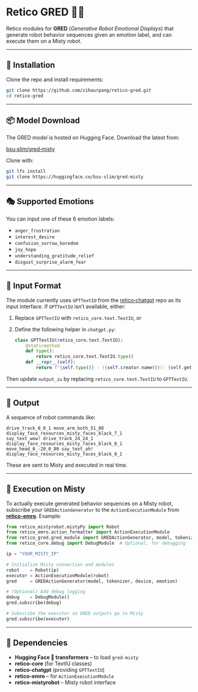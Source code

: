 # Retico GRED 🤖✨

Retico modules for **GRED** (_Generative Robot Emotional Displays_) that generate robot behavior sequences given an emotion label, and can execute them on a Misty robot.

---

## 🔧 Installation

Clone the repo and install requirements:

```bash
git clone https://github.com/zihaurpang/retico-gred.git
cd retico-gred
````

---

## 📦 Model Download

The GRED model is hosted on Hugging Face. Download the latest from:

[bsu‑slim/gred‑misty](https://huggingface.co/bsu-slim/gred-misty)

Clone with:

```bash
git lfs install
git clone https://huggingface.co/bsu-slim/gred-misty
```

---

## 🎭 Supported Emotions

You can input one of these 6 emotion labels:

* `anger_frustration`
* `interest_desire`
* `confusion_sorrow_boredom`
* `joy_hope`
* `understanding_gratitude_relief`
* `disgust_surprise_alarm_fear`

---

## 🧠 Input Format

The module currently uses `GPTTextIU` from the [retico‑chatgpt](https://github.com/retico-team/retico-chatgpt) repo as its input interface. If `GPTTextIU` isn’t available, either:

1. Replace `GPTTextIU` with `retico_core.text.TextIU`, or
2. Define the following helper in `chatgpt.py`:

   ```python
   class GPTTextIU(retico_core.text.TextIU):
       @staticmethod
       def type():
           return retico_core.text.TextIU.type()
       def __repr__(self):
           return f"{self.type()} - ({self.creator.name()}): {self.get_text()}"
   ```

Then update `output_iu` by replacing `retico_core.text.TextIU` to `GPTTextIU`.

---

## 🎯 Output

A sequence of robot commands like:

```
drive_track_0_0_1 move_arm_both_51_80 display_face_resources_misty_faces_black_7_1
say_text_wow! drive_track_24_24_1 display_face_resources_misty_faces_black_8_1
move_head_0_-20_0_80 say_text_ah! display_face_resources_misty_faces_black_8_1
```

These are sent to Misty and executed in real time.

---

## 🔁 Execution on Misty

To actually execute generated behavior sequences on a Misty robot, subscribe your `GREDActionGenerator` to the `ActionExecutionModule` from [**retico-emro**](https://github.com/zihaurpang/retico-emro). Example:

```python
from retico_mistyrobot.mistyPy import Robot
from retico_emro.action_formatter import ActionExecutionModule
from retico_gred.gred_module import GREDActionGenerator, model, tokenizer, device
from retico_core.debug import DebugModule  # Optional, for debugging

ip = "YOUR_MISTY_IP"

# Initialize Misty connection and modules
robot    = Robot(ip)
executor = ActionExecutionModule(robot)
gred     = GREDActionGenerator(model, tokenizer, device, emotion)

# (Optional) Add debug logging
debug    = DebugModule()
gred.subscribe(debug)

# Subscribe the executor so GRED outputs go to Misty
gred.subscribe(executor)

```

---

## 🔗 Dependencies

* **Hugging Face 🤗 transformers** – to load `gred-misty`
* **retico-core** (for TextIU classes)
* **retico-chatgpt** (providing `GPTTextIU`)
* **retico-emro** – for `ActionExecutionModule`
* **retico-mistyrobot** – Misty robot interface
